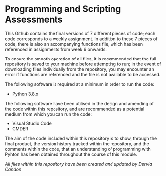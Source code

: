 # Programming and Scripting Assessments

This Github contains the final versions of 7 different pieces of code; each code corresponds to a weekly assignment. In addition to these 7 pieces of code, there is also an accompanying functions file, which has been referenced in assignments from week 6 onwards. 


To ensure the smooth operation of all files, it is recommended that the full repository is saved to your machine before attempting to run; in the event of downloading files individually from the repository, you may encounter an error if functions are referenced and the file is not available to be accessed.


The following software is required at a minimum in order to run the code:
 - Python 3.8.x 

The following software have been utilised in the design and amending of the code within this repository, and are recommended as a potential medium from which you can run the code:
 - Visual Studio Code
 - CMDER


The aim of the code included within this repository is to show, through the final product, the version history tracked within the repository, and the comments within the code, that an understanding of programming with Pyhton has been obtained throughout the course of this module.

*All files within this repository have been created and updated by Dervla Candon*
